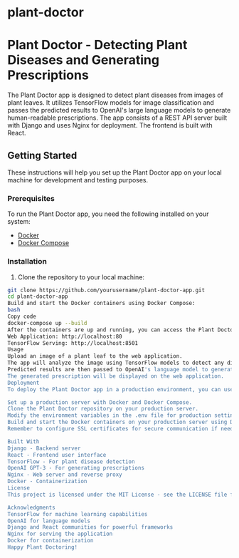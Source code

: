 # plant-doctor
# Plant Doctor - Detecting Plant Diseases and Generating Prescriptions

The Plant Doctor app is designed to detect plant diseases from images of plant leaves. It utilizes TensorFlow models for image classification and passes the predicted results to OpenAI's large language models to generate human-readable prescriptions. The app consists of a REST API server built with Django and uses Nginx for deployment. The frontend is built with React.

## Getting Started

These instructions will help you set up the Plant Doctor app on your local machine for development and testing purposes.

### Prerequisites

To run the Plant Doctor app, you need the following installed on your system:

- [Docker](https://www.docker.com/)
- [Docker Compose](https://docs.docker.com/compose/)

### Installation

1. Clone the repository to your local machine:

```bash
git clone https://github.com/yourusername/plant-doctor-app.git
cd plant-doctor-app
Build and start the Docker containers using Docker Compose:
bash
Copy code
docker-compose up --build
After the containers are up and running, you can access the Plant Doctor app:
Web Application: http://localhost:80
TensorFlow Serving: http://localhost:8501
Usage
Upload an image of a plant leaf to the web application.
The app will analyze the image using TensorFlow models to detect any diseases.
Predicted results are then passed to OpenAI's language model to generate a prescription.
The generated prescription will be displayed on the web application.
Deployment
To deploy the Plant Doctor app in a production environment, you can use platforms like AWS, Google Cloud, or Heroku. Follow these general steps:

Set up a production server with Docker and Docker Compose.
Clone the Plant Doctor repository on your production server.
Modify the environment variables in the .env file for production settings.
Build and start the Docker containers on your production server using Docker Compose.
Remember to configure SSL certificates for secure communication if needed.

Built With
Django - Backend server
React - Frontend user interface
TensorFlow - For plant disease detection
OpenAI GPT-3 - For generating prescriptions
Nginx - Web server and reverse proxy
Docker - Containerization
License
This project is licensed under the MIT License - see the LICENSE file for details.

Acknowledgments
TensorFlow for machine learning capabilities
OpenAI for language models
Django and React communities for powerful frameworks
Nginx for serving the application
Docker for containerization
Happy Plant Doctoring!
